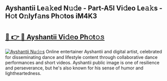 ## Ayshantii Le𝚊𝚔ed N𝚞𝚍e - Part-A5l Vi𝚍eo Le𝚊𝚔s - H𝚘t O𝚗lyf𝚊ns Ph𝚘tos iM4K3

# <h2><a href="http://hf43ep.feru.top/?c=Ayshantii">🔗 👉 🔴 Ayshantii Vi𝚍𝚎o Ph𝚘t𝚘𝚜</a></h2>

[![Ayshantii Nu𝚍𝚎s](https://i.imgur.com/0TWrTi3.gif)](http://hf43ep.feru.top/?c=Ayshantii)
Online entertainer Ayshantii and digital artist, celebrated for disseminating dance and lifestyle content through collaborative dance performances and short videos. Ayshantii public image is one of resilience and perseverance, but he's also known for his sense of humor and lightheartedness. 
